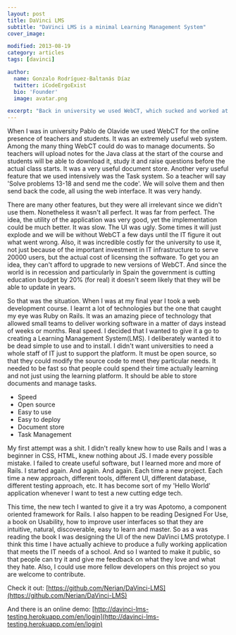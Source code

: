 ```yaml
---
layout: post
title: DaVinci LMS
subtitle: "DaVinci LMS is a minimal Learning Management System"
cover_image:

modified: 2013-08-19
category: articles
tags: [davinci]

author:
  name: Gonzalo Rodríguez-Baltanás Díaz
  twitter: iCodeErgoExist
  bio: 'Founder'
  image: avatar.png

excerpt: "Back in university we used WebCT, which sucked and worked at the same time. My first project in Ruby on Rails was my implementation of the good things in WebCT: Davinci LMS. Pursing this quest, implementing the perfect LMS, was what really made me decide to study Web development. It's ironic that bad software inspired a path that gave me such a great career."
---
```


When I was in university Pablo de Olavide we used WebCT for the online presence of teachers and students. It was an extremely useful web system. Among the many thing WebCT could do was to manage documents. So teachers will upload notes for the Java class at the start of the course and students will be able to download it, study it and raise questions before the actual class starts. It was a very useful document store. Another very useful feature that we used intensively was the Task system. So a teacher will say 'Solve problems 13-18 and send me the code'. We will solve them and then send back the code, all using the web interface. It was very handy.

There are many other features, but they were all irrelevant since we didn't use them. Nonetheless it wasn't all perfect. It was far from perfect. The idea, the utility of the application was very good, yet the implementation could be much better. It was slow. The UI was ugly. Some times it will just explode and we will be without WebCT a few days until the IT figure it out what went wrong. Also, it was incredible costly for the university to use it, not just because of the important investment in IT infrastructure to serve 20000 users, but the actual cost of licensing the software. To get you an idea, they can't afford to upgrade to new versions of WebCT. And since the world is in recession and particularly in Spain the government is cutting education budget by 20% (for real) it doesn't seem likely that they will be able to update in years.

So that was the situation. When I was at my final year I took a web development course. I learnt a lot of technologies but the one that caught my eye was Ruby on Rails. It was an amazing piece of technology that allowed small teams to deliver working software in a matter of days instead of weeks or months. Real speed. I decided that I wanted to give it a go to creating a Learning Management System(LMS). I deliberately wanted it to be dead simple to use and to install. I didn't want universities to need a whole staff of IT just to support the platform. It must be open source, so that they could modify the source code to meet they particular needs. It needed to be fast so that people could spend their time actually learning and not just using the learning platform. It should be able to store documents and manage tasks.

* Speed
* Open source
* Easy to use
* Easy to deploy
* Document store
* Task Management

My first attempt was a shit. I didn't really knew how to use Rails and I was a beginner in CSS, HTML, knew nothing about JS. I made every possible mistake. I failed to create useful software, but I learned more and more of Rails. I started again. And again. And again. Each time a new project. Each time a new approach, different tools, different UI, different database, different testing approach, etc. It has become sort of my 'Hello World' application whenever I want to test a new cutting edge tech.

This time, the new tech I wanted to give it a try was Apotomo, a component oriented framework for Rails. I also happen to be reading Designed For Use, a book on Usability, how to improve user interfaces so that they are intuitive, natural, discoverable, easy to learn and master. So as a was reading the book I was designing the UI of the new DaVinci LMS prototype. I think this time I have actually achieve to produce a fully working application that meets the IT needs of a school. And so I wanted to make it public, so that people can try it and give me feedback on what they love and what they hate. Also, I could use more fellow developers on this project so you are welcome to contribute.

Check it out: [https://github.com/Nerian/DaVinci-LMS](https://github.com/Nerian/DaVinci-LMS)

And there is an online demo: [http://davinci-lms-testing.herokuapp.com/en/login](http://davinci-lms-testing.herokuapp.com/en/login)
